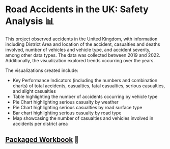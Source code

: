 # Road Accidents in the UK: Safety Analysis 📊

This project observed accidents in the United Kingdom, with information including District Area and location of the accident, casualties and deaths involved, number of vehicles and vehicle type, and accident severity, among other data types. The data was collected between 2019 and 2022. Additionally, the visualization explored trends occurring over the years.

The visualizations created include:
- Key Performance Indicators (including the numbers and combination charts) of total accidents, casualties, fatal casualties, serious casualties, and slight casualties
-  Table highlighting the number of accidents occurring by vehicle type
-  Pie Chart highlighting serious casualty by weather
-  Pie Chart highlighting serious casualties by road surface type
-  Bar chart highlighting serious casualty by road type
-  Map showcasing the number of casualties and vehicles involved in accidents per district area

## [Packaged Workbook](https://github.com/englands/Tableau/blob/main/Case%20Studies%20and%20Projects/Udemy/Road%20Accidents%20in%20the%20UK%3A%20Safety%20Analysis/Accident%20Analysis.twbx) 📔

